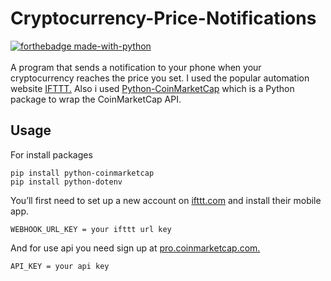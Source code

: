 # Cryptocurrency-Price-Notifications

[![forthebadge made-with-python](http://ForTheBadge.com/images/badges/made-with-python.svg)](https://www.python.org/) <br><br>
A program that sends a notification to your phone when your cryptocurrency reaches the price you set. I used the popular automation website [IFTTT.](https://ifttt.com/home)
Also i used [Python-CoinMarketCap](https://pypi.org/project/python-coinmarketcap/) which is a Python package to wrap the CoinMarketCap API.<br>


## Usage

For install packages
```
pip install python-coinmarketcap
pip install python-dotenv
```

You’ll first need to set up a new account on [ifttt.com](https://ifttt.com/home) and install their mobile app.
```
WEBHOOK_URL_KEY = your ifttt url key
```

And for use api you need sign up at [pro.coinmarketcap.com.](https://pro.coinmarketcap.com/)
```
API_KEY = your api key
```
